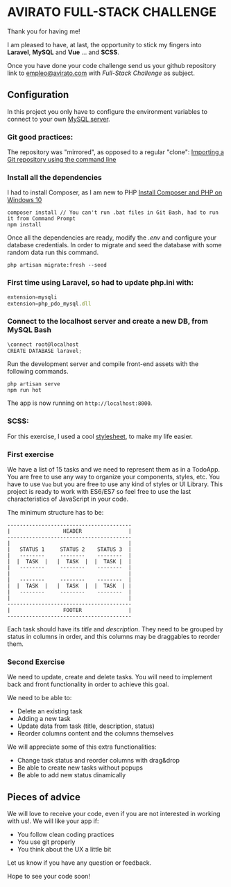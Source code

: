 AVIRATO FULL-STACK CHALLENGE
=====================

Thank you for having me!

I am pleased to have, at last, the opportunity to stick my fingers into **Laravel**, **MySQL** and **Vue** ... and **SCSS**.

Once you have done your code challenge send us your github repository link to [empleo@avirato.com](mailto:empleo@avirato.com) with *Full-Stack Challenge* as subject.

## Configuration

In this project you only have to configure the environment variables to connect to your own [MySQL server](https://dev.mysql.com/doc/mysql-installation-excerpt/5.7/en/).

### Git good practices:
The repository was "mirrored", as opposed to a regular "clone":
[Importing a Git repository using the command line](https://docs.github.com/en/github/importing-your-projects-to-github/importing-a-git-repository-using-the-command-line)

### Install all the dependencies 
I had to install Composer, as I am new to PHP
[Install Composer and PHP on Windows 10](https://devanswers.co/install-composer-php-windows-10/)

```
composer install // You can't run .bat files in Git Bash, had to run it from Command Prompt
npm install

```

Once all the dependencies are ready, modify the *.env* and configure your database credentials.
In order to migrate and seed the database with some random data run this command.

```
php artisan migrate:fresh --seed
```
### First time using Laravel, so had to update php.ini with:
```javascript
extension=mysqli
extension=php_pdo_mysql.dll
```
### Connect to the localhost server and create a new DB, from MySQL Bash
```javascript
\connect root@localhost
CREATE DATABASE laravel;
```
Run the development server and compile front-end assets with the following commands.

```
php artisan serve
npm run hot
```
The app is now running on `http://localhost:8000`.

### SCSS:
For this exercise, I used a cool [stylesheet](https://bootswatch.com/sketchy/), to make my life easier.


### First exercise
We have a list of 15 tasks and we need to represent them as in a TodoApp. You are free to use any way to organize your components, styles, etc. You have to use `Vue` but you are free to use any kind of styles or UI Library. This project is ready to work with ES6/ES7 so feel free to use the last characteristics of JavaScript in your code.

The minimum structure has to be:

```
----------------------------------------
|                 HEADER               |
----------------------------------------
|                                      |
|   STATUS 1     STATUS 2    STATUS 3  |
|   --------     --------    --------  |
|  |  TASK  |   |  TASK  |  |  TASK |  |
|   --------     --------    --------  |
|                                      |
|   --------     --------    --------  |
|  |  TASK  |   |  TASK  |  |  TASK  | |
|   --------     --------    --------  |
|                                      |
----------------------------------------
|                 FOOTER               |
----------------------------------------
```

Each task should have its *title* and *description*. They need to be grouped by status in columns in order, and this columns may be draggables to reorder them.

### Second Exercise
We need to update, create and delete tasks. You will need to implement back and front functionality in order to achieve this goal.

We need to be able to:

* Delete an existing task
* Adding a new task
* Update data from task (title, description, status)
* Reorder columns content and the columns themselves

We will appreciate some of this extra functionalities:

* Change task status and reorder columns with drag&drop
* Be able to create new tasks without popups
* Be able to add new status dinamically

## Pieces of advice

We will love to receive your code, even if you are not interested in working with us!. We will like your app if:

* You follow clean coding practices
* You use git properly
* You think about the UX a little bit

Let us know if you have any question or feedback.

Hope to see your code soon!
